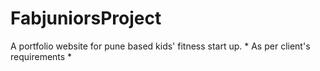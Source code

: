 # FabjuniorsProject
A portfolio website for pune based kids' fitness start up. * As per client's requirements * 
